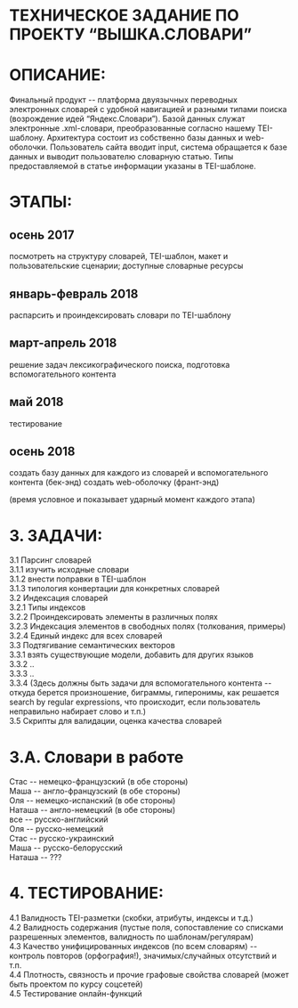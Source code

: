 # ТЕХНИЧЕСКОЕ ЗАДАНИЕ ПО ПРОЕКТУ “ВЫШКА.СЛОВАРИ”
 
# ОПИСАНИЕ:
Финальный продукт -- платформа двуязычных переводных электронных словарей с удобной навигацией и разными типами поиска (возрождение идей “Яндекс.Словари”). Базой данных служат электронные .xml-словари, преобразованные согласно нашему TEI-шаблону. Архитектура состоит из собственно базы данных и web-оболочки. Пользователь сайта вводит input, система обращается к базе данных и выводит пользователю словарную статью. Типы предоставляемой в статье информации указаны в TEI-шаблоне.


# ЭТАПЫ: 
## осень 2017
посмотреть на структуру словарей, TEI-шаблон, макет и пользовательские сценарии; доступные словарные ресурсы
## январь-февраль 2018
распарсить и проиндексировать словари по TEI-шаблону
## март-апрель 2018
решение задач лексикографического поиска, подготовка вспомогательного контента  
## май 2018
тестирование
## осень 2018
создать базу данных для каждого из словарей и вспомогательного контента (бек-энд)
создать web-оболочку (франт-энд)

(время условное и показывает ударный момент каждого этапа)

# 3. ЗАДАЧИ: 
3.1 Парсинг словарей <br />
3.1.1 изучить исходные словари <br />
3.1.2 внести поправки в TEI-шаблон <br />
3.1.3 типология конвертации для конкретных словарей <br />
3.2 Индексация словарей <br />
3.2.1 Типы индексов <br />
3.2.2 Проиндексировать элементы в различных полях <br />
3.2.3 Индексация элементов в свободных полях (толкования, примеры) <br />
3.2.4 Единый индекс для всех словарей <br />
3.3 Подтягивание семантических векторов <br />
3.3.1 взять существующие модели, добавить для других языков <br />
3.3.2 .. <br />
3.3.3 .. <br />
3.3.4 (Здесь должны быть задачи для вспомогательного контента -- откуда берется произношение, биграммы, гиперонимы, как решается search by regular expressions,  что происходит, если пользователь неправильно набирает слово и т.п.) <br />
3.5 Скрипты для валидации, оценка качества словарей  <br />

# 3.А. Словари в работе
Стас -- немецко-французский (в обе стороны) <br />
Маша -- англо-французский (в обе стороны) <br />
Оля -- немецко-испанский (в обе стороны) <br />
Наташа -- англо-немецкий (в обе стороны) <br />
все -- русско-английский  <br />
Оля -- русско-немецкий  <br />
Стас -- русско-украинский <br />
Маша -- русско-белорусский <br />
Наташа -- ??? <br />

# 4. ТЕСТИРОВАНИЕ: 
4.1 Валидность TEI-разметки (скобки, атрибуты, индексы и т.д.) <br />
4.2 Валидность содержания (пустые поля, сопоставление со списками разрешенных элементов, валидность по шаблонам/регулярам) <br />
4.3 Качество унифицированных индексов (по всем словарям) -- контроль повторов (орфография!), значимых/случайных отсутствий и т.п. <br />
4.4 Плотность, связность и прочие графовые свойства словарей (может быть проектом по курсу соцсетей) <br />
4.5 Тестирование онлайн-функций <br />

